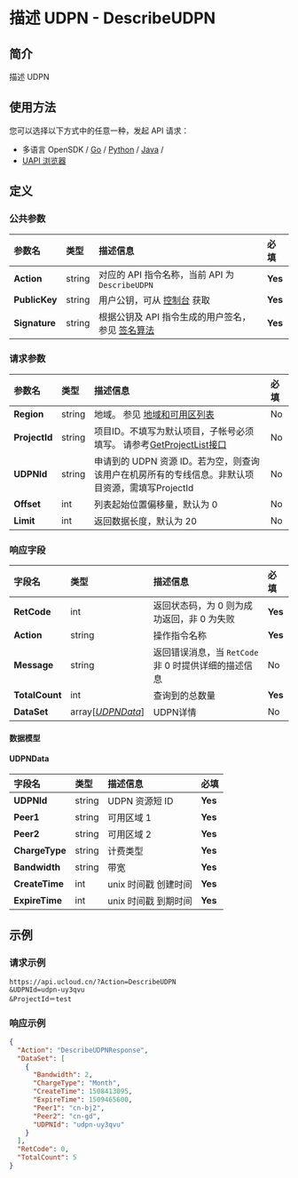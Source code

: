 # 描述 UDPN - DescribeUDPN

## 简介

描述 UDPN






## 使用方法

您可以选择以下方式中的任意一种，发起 API 请求：
- 多语言 OpenSDK / [Go](https://github.com/ucloud/ucloud-sdk-go) / [Python](https://github.com/ucloud/ucloud-sdk-python3) / [Java](https://github.com/ucloud/ucloud-sdk-java) /
- [UAPI 浏览器](https://console.ucloud.cn/uapi/detail?id=DescribeUDPN)


## 定义

### 公共参数

| 参数名 | 类型 | 描述信息 | 必填 |
|:---|:---|:---|:---|
| **Action**     | string  | 对应的 API 指令名称，当前 API 为 `DescribeUDPN`                        | **Yes** |
| **PublicKey**  | string  | 用户公钥，可从 [控制台](https://console.ucloud.cn/uapi/apikey) 获取                                             | **Yes** |
| **Signature**  | string  | 根据公钥及 API 指令生成的用户签名，参见 [签名算法](api/summary/signature.md)  | **Yes** |

### 请求参数

| 参数名 | 类型 | 描述信息 | 必填 |
|:---|:---|:---|:---|
| **Region** | string | 地域。 参见 [地域和可用区列表](api/summary/regionlist) |No|
| **ProjectId** | string | 项目ID。不填写为默认项目，子帐号必须填写。 请参考[GetProjectList接口](api/summary/get_project_list) |No|
| **UDPNId** | string | 申请到的 UDPN 资源 ID。若为空，则查询该用户在机房所有的专线信息。非默认项目资源，需填写ProjectId |No|
| **Offset** | int | 列表起始位置偏移量，默认为 0 |No|
| **Limit** | int | 返回数据长度，默认为 20 |No|

### 响应字段

| 字段名 | 类型 | 描述信息 | 必填 |
|:---|:---|:---|:---|
| **RetCode** | int | 返回状态码，为 0 则为成功返回，非 0 为失败 |**Yes**|
| **Action** | string | 操作指令名称 |**Yes**|
| **Message** | string | 返回错误消息，当 `RetCode` 非 0 时提供详细的描述信息 |No|
| **TotalCount** | int | 查询到的总数量 |**Yes**|
| **DataSet** | array[[*UDPNData*](#UDPNData)] | UDPN详情 |No|

#### 数据模型


#### UDPNData

| 字段名 | 类型 | 描述信息 | 必填 |
|:---|:---|:---|:---|
| **UDPNId** | string | UDPN 资源短 ID |**Yes**|
| **Peer1** | string | 可用区域 1 |**Yes**|
| **Peer2** | string | 可用区域 2 |**Yes**|
| **ChargeType** | string | 计费类型 |**Yes**|
| **Bandwidth** | string | 带宽 |**Yes**|
| **CreateTime** | int | unix 时间戳 创建时间 |**Yes**|
| **ExpireTime** | int | unix 时间戳 到期时间 |**Yes**|

## 示例

### 请求示例
    
```
https://api.ucloud.cn/?Action=DescribeUDPN
&UDPNId=udpn-uy3qvu
&ProjectId＝test
```

### 响应示例
    
```json
{
  "Action": "DescribeUDPNResponse",
  "DataSet": [
    {
      "Bandwidth": 2,
      "ChargeType": "Month",
      "CreateTime": 1508413095,
      "ExpireTime": 1509465600,
      "Peer1": "cn-bj2",
      "Peer2": "cn-gd",
      "UDPNId": "udpn-uy3qvu"
    }
  ],
  "RetCode": 0,
  "TotalCount": 5
}
```





